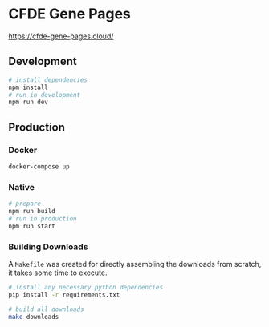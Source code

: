 # CFDE Gene Pages

<https://cfde-gene-pages.cloud/>

## Development

```bash
# install dependencies
npm install
# run in development
npm run dev
```

## Production

### Docker
```bash
docker-compose up
```

### Native
```bash
# prepare
npm run build
# run in production
npm run start
```

### Building Downloads
A `Makefile` was created for directly assembling the downloads from scratch, it takes some time to execute.

```bash
# install any necessary python dependencies
pip install -r requirements.txt

# build all downloads
make downloads
```